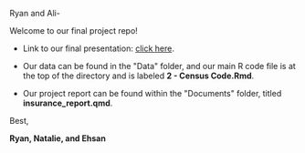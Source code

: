 Ryan and Ali- <p>

Welcome to our final project repo!

- Link to our final presentation: [click here](https://docs.google.com/presentation/d/1wA_dRFAZIOp_nTh8pVTjkQy13OgqN9TJS21EmEyzZ3w/edit?usp=sharing).

- Our data can be found in the "Data" folder, and our main R code file is at the top of the directory and is labeled **2 - Census Code.Rmd**.
- Our project report can be found within the "Documents" folder, titled **insurance_report.qmd**.
<p>
Best,

**Ryan, Natalie, and Ehsan**
